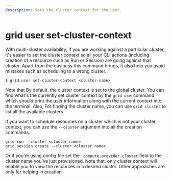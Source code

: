 ```yaml
---
description: Sets the cluster context for the user.
---
```


# grid user set-cluster-context

With multi-cluster availability, if you are working against a particular cluster, it's easier to set the
cluster context so all your CLI actions (including creation of a resource such as Run or Session) are going
against that cluster. Apart from the easiness this command brings, it also help you avoid mistakes such
as scheduling to a wrong cluster. 

```text
$ grid user set-cluster-context <cluster-name>
```

Note that  By default, the cluster context is set to the global cluster. You can find what's the currently
set cluster context by the `grid user`command which should print the user information along with the current
context into the terminal. Also, For finding the cluster name, you  can use `grid cluster` to list all the
available clusters

If you want to schedule resources on a cluster which is not your cluster context, you can use the `--cluster` argument
into all the creation commands.

```
grid run --cluster <cluster name>
grid session create --cluster <cluster name>
```

Or if you're using config file set the `.compute.provider.cluster` field to the cluster name you've just provisioned. Note 
that, only cluster context will enable you to view the resources in a desired cluster. Other approaches are only for helping
in creation.

